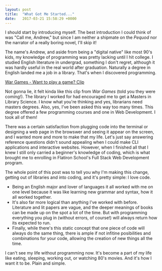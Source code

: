 ```yaml
---
layout: post
title:  "What Got Me Started..."
date:   2017-03-21 15:58:29 +0000
---
```



I should start by introducing myself. The best introduction I could think of was "Call me, Andrew," but since I am neither a shipmate on the *Pequod* nor the narrator of a really boring novel, I'll skip it!

The name's Andrew, and aside from being a "digital native" like most 90's kids, my knowledge of programming was pretty lacking until I hit college. I studied English literature in undergrad, something I don't regret, although it was hardly useful in the real world after graduation. Naturally a degree in English landed me a job in a library. That's when I discovered programming.

[War Games - Want to play a game? Clip](https://youtu.be/D-9l5jSDL50)

Not gonna lie, it felt kinda like this clip from *War Games* (told you they were coming!). The library I worked for had encouraged me to get a Masters in Library Science. I know what you're thinking and yes, librarians need masters degrees. Also, yes, I've been asked this way too many times. This degree offered a few programming courses and one in Web Development. I took all of them!

There was a certain satisfaction from plugging code into the terminal or designing a web page in the browswer and seeing it appear on the screen, and I wanted more and more to make that my life. Let's just say answering reference questions didn't sound appealing when I could make CLI applications and interactive websites. However, when I finished all that I knew I still only carried a beginner's knowledge of coding, which is what brought me to enrolling in Flatiron School's Full Stack Web Development program.

The whole point of this post was to tell you why I'm making this change, getting out of libraries and into coding, and it's pretty simple: I love code. 
* Being an English major and lover of languages it all worked with me on one level because it was like learning new grammar and syntax, how it all worked together. 
* It's also far more logical than anything I've worked with before. Literature and lit papers are vague, and the deeper meanings of books can be made up on the spot a lot of the time. But with programming everything you plug in (without errors, of course!) will always return how its expected to run. 
* Finally, while there's this static concept that one piece of code will always do the same thing, there is ample if not infitine posibilities and combinations for your code, allowing the creation of new things all the time.

I can't see my life without programming now. It's become a part of my life like eating, sleeping, working out, or watching 80's movies. And it's how I want it to be. Plain and simple.
